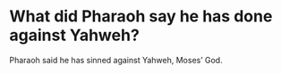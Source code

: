 # What did Pharaoh say he has done against Yahweh?

Pharaoh said he has sinned against Yahweh, Moses’ God.
